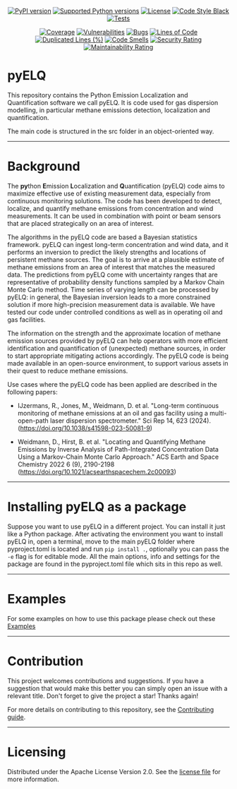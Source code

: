 <!--
SPDX-FileCopyrightText: 2024 Shell Global Solutions International B.V. All Rights Reserved.

SPDX-License-Identifier: Apache-2.0
-->

<div align="center">

[![PyPI version](https://img.shields.io/pypi/v/pyelq-sdk.svg?logo=pypi&logoColor=FFE873)](https://pypi.org/project/pyelq-sdk/)
[![Supported Python versions](https://img.shields.io/pypi/pyversions/pyelq-sdk.svg?logo=python&logoColor=FFE873)](https://pypi.org/project/pyelq-sdk/)
[![License](https://img.shields.io/badge/License-Apache_2.0-blue.svg)](https://opensource.org/licenses/Apache-2.0)
[![Code Style Black](https://img.shields.io/badge/code%20style-black-000000.svg)](https://github.com/psf/black)
[![Tests](https://github.com/sede-open/pyelq/actions/workflows/run_tests.yml/badge.svg?branch=main)](https://github.com/sede-open/pyelq/actions/workflows/run_tests.yml)

[![Coverage](https://sonarcloud.io/api/project_badges/measure?project=pyelq_pyelq&metric=coverage)](https://sonarcloud.io/summary/new_code?id=pyelq_pyelq)
[![Vulnerabilities](https://sonarcloud.io/api/project_badges/measure?project=pyelq_pyelq&metric=vulnerabilities)](https://sonarcloud.io/summary/new_code?id=pyelq_pyelq)
[![Bugs](https://sonarcloud.io/api/project_badges/measure?project=pyelq_pyelq&metric=bugs)](https://sonarcloud.io/summary/new_code?id=pyelq_pyelq)
[![Lines of Code](https://sonarcloud.io/api/project_badges/measure?project=pyelq_pyelq&metric=ncloc)](https://sonarcloud.io/summary/new_code?id=pyelq_pyelq)
[![Duplicated Lines (%)](https://sonarcloud.io/api/project_badges/measure?project=pyelq_pyelq&metric=duplicated_lines_density)](https://sonarcloud.io/summary/new_code?id=pyelq_pyelq)
[![Code Smells](https://sonarcloud.io/api/project_badges/measure?project=pyelq_pyelq&metric=code_smells)](https://sonarcloud.io/summary/new_code?id=pyelq_pyelq)
[![Security Rating](https://sonarcloud.io/api/project_badges/measure?project=pyelq_pyelq&metric=security_rating)](https://sonarcloud.io/summary/new_code?id=pyelq_pyelq)
[![Maintainability Rating](https://sonarcloud.io/api/project_badges/measure?project=pyelq_pyelq&metric=sqale_rating)](https://sonarcloud.io/summary/new_code?id=pyelq_pyelq)
</div>

# pyELQ
This repository contains the Python Emission Localization and Quantification software we call pyELQ. It is code used 
for gas dispersion modelling, in particular methane emissions detection, localization and quantification. 

The main code is structured in the src folder in an object-oriented way. 
***
# Background
The **py**thon **E**mission **L**ocalization and **Q**uantification (pyELQ) code aims to maximize effective use of 
existing measurement data, especially from continuous monitoring solutions. The code has been developed to detect, 
localize, and quantify methane emissions from concentration and wind measurements. It can be used in combination with 
point or beam sensors that are placed strategically on an area of interest.

The algorithms in the pyELQ code are based a Bayesian statistics framework. pyELQ can ingest long-term concentration 
and wind data, and it performs an inversion to predict the likely strengths and locations of persistent methane sources. 
The goal is to arrive at a plausible estimate of methane emissions from an area of interest that matches the measured 
data. The predictions from pyELQ come with uncertainty ranges that are representative of probability density functions 
sampled by a Markov Chain Monte Carlo method. Time series of varying length can be processed by pyELQ: in general, 
the Bayesian inversion leads to a more constrained solution if more high-precision measurement data is available. 
We have tested our code under controlled conditions as well as in operating oil and gas facilities.

The information on the strength and the approximate location of methane emission sources provided by pyELQ can help 
operators with more efficient identification and quantification of (unexpected) methane sources, in order to start 
appropriate mitigating actions accordingly. The pyELQ code is being made available in an open-source environment, 
to support various assets in their quest to reduce methane emissions.

Use cases where the pyELQ code has been applied are described in the following papers:

* IJzermans, R., Jones, M., Weidmann, D. et al. "Long-term continuous monitoring of methane emissions at an oil and gas facility using a multi-open-path laser dispersion spectrometer." Sci Rep 14, 623 (2024). (https://doi.org/10.1038/s41598-023-50081-9)

* Weidmann, D., Hirst, B. et al. "Locating and Quantifying Methane Emissions by Inverse Analysis of Path-Integrated Concentration Data Using a Markov-Chain Monte Carlo Approach." ACS Earth and Space Chemistry 2022 6 (9), 2190-2198  (https://doi.org/10.1021/acsearthspacechem.2c00093)
***
# Installing pyELQ as a package
Suppose you want to use pyELQ in a different project. You can install it just like a Python package.
After activating the environment you want to install pyELQ in, open a terminal, move to the main pyELQ folder
where pyproject.toml is located and run `pip install .`, optionally you can pass the `-e` flag is for editable mode.
All the main options, info and settings for the package are found in the pyproject.toml file which sits in this repo
as well.

***

# Examples
For some examples on how to use this package please check out these [Examples](https://github.com/sede-open/pyELQ/blob/main/examples)

***

# Contribution
This project welcomes contributions and suggestions. If you have a suggestion that would make this better you can simply open an issue with a relevant title. Don't forget to give the project a star! Thanks again!

For more details on contributing to this repository, see the [Contributing guide](https://github.com/sede-open/pyELQ/blob/main/CONTRIBUTING.md).

***
# Licensing

Distributed under the Apache License Version 2.0. See the [license file](https://github.com/sede-open/pyELQ/blob/main/LICENSE.md) for more information.
